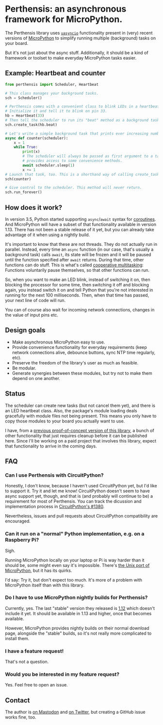 # Perthensis: an asynchronous framework for MicroPython.

The Perthensis library uses [`uasyncio`](https://docs.micropython.org/en/latest/library/uasyncio.html) functionality present in (very) recent versions of [MicroPython](https://micropython.org/) to simplify running multiple (background) tasks on your board.

But it's not just about the async stuff.
Additionally, it should be a kind of framework or toolset to make everyday MicroPython tasks easier.

## Example: Heartbeat and counter

```python
from perthensis import Scheduler, Heartbeat

# This class manages your background tasks.
sch = Scheduler()

# Perthensis comes with a convenient class to blink LEDs in a heartbeat rhythm.
# Initialize it and tell it to blink on pin 33.
hb = Heartbeat(33)
# Then tell the scheduler to run its "beat" method as a background task.
sch.create_task(hb.beat)

# Let's write a simple background task that prints ever increasing numbers.
async def counter(scheduler):
    x = 1
    while True:
        print(x)
        # The scheduler will always be passed as first argument to a task and
        # provides access to some convenience methods.
        await scheduler.sleep(1)
        x += 1
# Launch that task, too. This is a shorthand way of calling create_task():
sch(counter)

# Give control to the scheduler. This method will never return.
sch.run_forever()
```

## How does it work?

In version 3.5, Python started supporting `async`/`await` syntax for [coroutines](https://en.wikipedia.org/wiki/Coroutine).
And MicroPython will have a subset of that functionality available in version 1.13.
There has not been a stable release of it yet, but you can already take advantage of it when using a nightly build.

It's important to know that these are not threads.
They do not actually run in parallel.
Instead, every time an `async` function (in our case, that's usually a background task) calls `await`, its state will be frozen and it will be paused until the function specified after `await` returns.
During that time, other functions can do stuff.
This is what's called [cooperative multitasking](https://en.wikipedia.org/wiki/Cooperative_multitasking):
Functions voluntarily pause themselves, so that other functions can run.

So, when you want to make an LED blink, instead of switching it on, then blocking the processor for some time, then switching it off and blocking again, you instead switch it on and tell Python that you're not interested in running for the next 100 milliseconds.
Then, when that time has passed, your next line of code will run.

You can of course also wait for incoming network connections, changes in the value of input pins etc.

## Design goals

* Make asynchronous MicroPython easy to use.
* Provide convenience functionality for everyday requirements (keep network connections alive, debounce buttons, sync NTP time regularly, etc).
* Preserve the freedom of the library's user as much as feasible.
* Be modular.
* Generate synergies between these modules, but try not to make them depend on one another.

## Status

The scheduler can create new tasks (but not cancel them yet), and there is an LED heartbeat class.
Also, the package's module loading deals gracefully with module files not being present.
This means you only have to copy those modules to your board you actually want to use.

I have, from a [previous proof-of-concept version of this library](https://github.com/scy/krebskandidat/blob/21b4a01a29a1c16d80198dcae60ed6d90e177bb1/src/perthensis.py), a bunch of other functionality that just requires cleanup before it can be published here.
Since I'll be working on a paid project that involves this library, expect that functionality to arrive in the coming days.

## FAQ

### Can I use Perthensis with CircuitPython?

Honestly, I don't know, because I haven't used CircuitPython yet, but I'd like to support it.
Try it and let me know!
CircuitPython doesn't seem to have async support yet, though, and that is (and probably will continue to be) a requirement for most of Perthensis.
You can track the dicussion and implementation process in [CircuitPython's #1380](https://github.com/adafruit/circuitpython/issues/1380).

Nevertheless, issues and pull requests about CircuitPython compatibility are encouraged.

### Can it run on a "normal" Python implementation, e.g. on a Raspberry Pi?

Sigh.

Running MicroPython locally on your laptop or Pi is way harder than it should be, some might even say it's impossible.
There's [the Unix port of MicroPython](https://github.com/micropython/micropython#the-unix-version), but it has its quirks.

I'd say:
Try it, but don't expect too much.
It's more of a problem with MicroPython itself than with this library.

### Do I have to use MicroPython nightly builds for Perthensis?

Currently, yes.
The last "stable" version they released is [1.12](https://github.com/micropython/micropython/releases/tag/v1.12) which doesn't include it yet.
It should be available in 1.13 and higher, once that becomes available.

However, MicroPython provides nightly builds on their normal download page, alongside the "stable" builds, so it's not really more complicated to install them.

### I have a feature request!

That's not a question.

### Would you be interested in my feature request?

Yes.
Feel free to open an issue.

## Contact

The author is [on Mastodon](https://mastodon.scy.name/@scy) and [on Twitter](https://twitter.com/scy), but creating a GitHub issue works fine, too.
